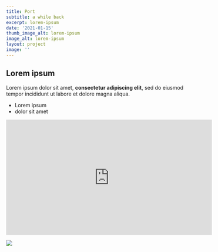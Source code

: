 ```yaml
---
title: Port
subtitle: a while back
excerpt: lorem-ipsum
date: '2021-01-15'
thumb_image_alt: lorem-ipsum
image_alt: lorem-ipsum
layout: project
image: ''
---
```

## Lorem ipsum

Lorem ipsum dolor sit amet, **consectetur adipiscing elit**, sed do eiusmod tempor incididunt ut labore et dolore magna aliqua.

* Lorem ipsum
* dolor sit amet

<iframe width="560" height="315" src="https://www.youtube.com/embed/8YlsJidpSv4" frameborder="0" allow="accelerometer; autoplay; clipboard-write; encrypted-media; gyroscope; picture-in-picture" allowfullscreen></iframe>

![](/images/0001-3.jpg)